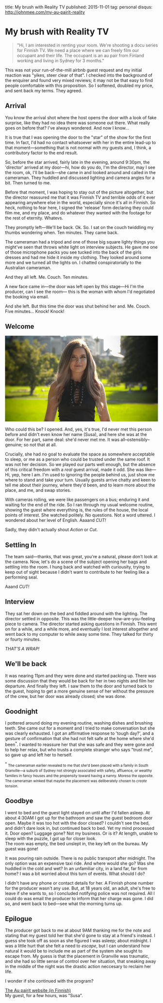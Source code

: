 title: My brush with Reality TV
published: 2015-11-01
tag: personal
disqus: http://johnmee.com/my-au-pairit-reality

[1]: http://yle.fi/aihe/au-pairit


# My brush with Reality TV

> "Hi, I am interested in renting your room.
  We're shooting a docu series for Finnish TV. We need a place where we can 
  freely film our occupant and their life.  The occupant is an au pair from Finland working 
  and living in Sydney for 3 months."

This was not your run-of-the-mill airbnb guest request and my initial reaction was "yikes, steer
clear of that".  I checked into the background of the enquirer and found very mixed reviews; it may not be that
 easy to find people comfortable with this proposition. So I softened, doubled my price, and sent
back my terms.  They agreed.

## Arrival

You know the arrival shot where the host opens the door with a look of fake surprise, like they had no 
idea there was someone out there.  What really goes on before that?  I've always wondered.  And now I know...

It is true that I was opening the door to the "star" of the show for the first time.  In fact, I'd had
no contact whatsoever with her in the entire lead-up to that moment&mdash;something that is not normal with my guests
and, I think, a contributory factor to the end result.

So, before the star arrived, fairly late in the evening, around 9:30pm, the 'director' arrived at my door&mdash;hi,
how do you do, I'm the director, may I see the room, ok, I'll be back&mdash;she came in and looked around
and called in the cameraman.  They huddled and discussed lighting and camera angles for a bit.  Then turned
to me.  

Before that moment, I was hoping to stay out of the picture altogether, but the director reassured me
that it was Finnish TV and terrible odds of it ever appearing anywhere else in the world, especially since
it's all in Finnish.  So heck, nothing to fear here, I signed the 'release' form declaring they could 
film me, and my place, and do whatever they wanted with the footage for the rest of eternity. Whatevs.

They promptly left&mdash;We'll be back. Ok. So. I sat on the couch twiddling my thumbs wondering when. Ten minutes. They came back.

The cameraman had a tripod and 
one of those big square lighty things you might've seen that
throws white light on interview subjects.  He gave me one of those microphone packs you see tucked into the
back of the girls dresses and had me hide it inside my clothing. They looked around some more and we 
turned all the lights on. I chatted conspiratorially to the Australian cameraman.

And they all left.  Me.  Couch. Ten minutes.

A new face came in&mdash;the door was left open by this stage&mdash;Hi I'm the producer, can I see the room&mdash;
this is the woman with whom I'd negotiated the booking via email.

And she left.  But this time the door was shut behind her and.  Me. Couch. Five minutes... Knock! Knock!

## Welcome

![Susa-AuPairit](/static/images/susa-au-pairit.jpg)

Who could this be? I opened. And, yes, it's true, I'd never met this person before and didn't even know 
her name (Susa), and here she was at the door.  For her part, same deal: she'd
never met me.  It was all&ndash;ostensibly&ndash;genuine; so not that at all.

Crucially, she had no goal to evaluate the space as somewhere acceptable to sleep, or me as a person who could be trusted
under the same roof.  It was not her decision.  So we played our parts well enough, but the absence of this 
critical freedom with a _real_ guest arrival, made it odd.  She was like&mdash;Hi, yep, here I am. I'm used to ignoring the people behind 
us, just show me where to stand and take your turn.  Usually guests arrive chatty and keen to
tell me about their journey, where they'd been, and to learn more about the place, and me, and swap stories. 

With cameras rolling, we were like passengers on a bus; enduring it and 
waiting for the end of the ride.  So I ran through my usual welcome routine, showing the guest where everything is, 
the rules of the house, the local points of interest. She watched politely.
No questions. Not a word uttered.  I wondered about her level of English.  Aaaand _CUT!_  

Sadly, they didn't actually shout _Action_ or _Cut_.

## Settling In

The team said&mdash;thanks, that was great, you're a natural, please don't look at the camera.
 Now, let's do a scene of the subject opening her bags and settling into the room.  I hung back and watched 
 with curiousity, trying to keep out of sight
 because I didn't want to contribute to her feeling like a performing seal. 
 
 Aaand _CUT!_

## Interview

They sat her down on the bed and fiddled around with the lighting. The director settled in opposite. This was
the little-deeper how-are-you-feeling piece to camera. The director started asking questions in Finnish. This
went on for a while, and a while more, and eventually I lost interest altogether
 and went back to my computer to while away some time. They talked for thirty or fourty minutes. 

_THAT'S A WRAP!_

## We'll be back

It was nearing 11pm and they were done and started packing up.  There was some discussion that they would
be back for her in two nights and film her departure. And finally they left. I saw them
to the door and turned back to the guest, hoping to get a more genuine sense of her without the pressure of the crew,
but her door was already closed; she was done.

## Goodnight

I pottered around doing my evening routine, washing dishes and brushing teeth. She came out for a moment and I tried to
make conversation but she was clearly exhausted. I got an affirmative response to 'tough day?', and
a gesture of confirmation that she had not felt safe at the home where she'd been<sup>*</sup>. I wanted to reassure her that she
was safe and they were gone and to help her relax, but who trusts a complete stranger who says "trust me", 
so gave up and left her to herself.

<sup>*</sup> <small>The cameraman earlier revealed to me that she'd been placed with a family in South Granville&mdash;a suburb of
Sydney not strongly associated with safety, affluence, or wealthy families in fancy houses 
and the propensity toward having a nanny.  Moreso the opposite.
The cameraman winked that maybe the placement was deliberately chosen to _create tension_.</small>

## Goodbye

I went to bed and the guest light stayed on until after I'd fallen asleep.  At about 4:30AM I got up for the bathroom and
saw the guest bedroom door open.  Maybe it was too hot with the door closed?  I couldn't see the bed, and didn't dare look in, but 
continued back to bed. Yet my mind processed it.
Door open? Luggage gone? Not my business. Or is it? At length, unable to sleep with the puzzle, I got up for closer look.  
The room was empty, the bed unslept in, the key left on the bureau. My guest was gone!

It was pouring rain outside.  There is no public transport after midnight. 
The only option was an expensive taxi ride. And where would she go? Was she huddled in the cold and wet? In
 an unfamiliar city, in a land far, far from home?  I was a bit worried about this turn of events. What should I do? 
  
I didn't have any phone or contact details for her.  A Finnish phone number for the producer wasn't any use. 
But, at 18 years old, an adult, she's free to leave if she wants to, so I concluded notifying 
police was not required.  All I could do was email the producer 
to inform that her charge was gone.  I did so, and went back to bed&mdash;see what the morning turns up.

## Epilogue

The producer got back to me at about 9AM thanking me for the note and stating that my guest told her that
she'd gone to stay at a friend's instead.  I guess she took off as soon as she figured I was asleep; about midnight. I was a little
hurt that she felt a need to _escape_, but I can understand how natural it would be to include me as part of the system
she sought to escape from.  My guess is that the placement in Granville was traumatic, and she had so little sense
of control over her situation, that sneaking away in the middle of the night was the drastic action neccesary to reclaim
her life.

I wonder if she continued with the program?

[The Au pairit website (in Finnish)](http://yle.fi/aihe/au-pairit)  
My guest, for a few hours, was "Susa".
